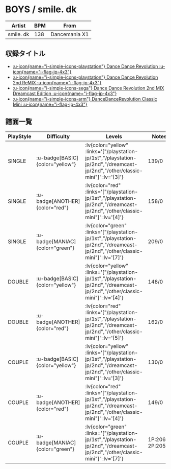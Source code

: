 # BOYS / smile. dk

|Artist|BPM|From|
|------|---|----|
|smile. dk|138|Dancemania X1|

## 収録タイトル

- [ :u-icon{name="i-simple-icons-playstation"} Dance Dance Revolution :u-icon{name="i-flag-jp-4x3"} ](/playstation-jp/1st)
- [ :u-icon{name="i-simple-icons-playstation"} Dance Dance Revolution 2nd ReMIX :u-icon{name="i-flag-jp-4x3"} ](/playstation-jp/2nd)
- [ :u-icon{name="i-simple-icons-sega"} Dance Dance Revolution 2nd MIX Dreamcast Edition :u-icon{name="i-flag-jp-4x3"} ](/dreamcast-jp/2nd)
- [ :u-icon{name="i-simple-icons-arm"} DanceDanceRevolution Classic Mini :u-icon{name="i-flag-jp-4x3"} ](/other/classic-mini)

## 譜面一覧

|PlayStyle|Difficulty|Levels|Notes|Movie|
|---------|----------|------|-----|-----|
|SINGLE| :u-badge[BASIC]{color="yellow"} | :lv{color="yellow" :links='["/playstation-jp/1st","/playstation-jp/2nd","/dreamcast-jp/2nd","/other/classic-mini"]' :lv='[3]'} |139/0||
|SINGLE| :u-badge[ANOTHER]{color="red"} | :lv{color="red" :links='["/playstation-jp/1st","/playstation-jp/2nd","/dreamcast-jp/2nd","/other/classic-mini"]' :lv='[4]'} |158/0||
|SINGLE| :u-badge[MANIAC]{color="green"} | :lv{color="green" :links='["/playstation-jp/1st","/playstation-jp/2nd","/dreamcast-jp/2nd","/other/classic-mini"]' :lv='[7]'} |209/0||
|DOUBLE| :u-badge[BASIC]{color="yellow"} | :lv{color="yellow" :links='["/playstation-jp/1st","/playstation-jp/2nd","/dreamcast-jp/2nd","/other/classic-mini"]' :lv='[4]'} |148/0||
|DOUBLE| :u-badge[ANOTHER]{color="red"} | :lv{color="red" :links='["/playstation-jp/1st","/playstation-jp/2nd","/dreamcast-jp/2nd","/other/classic-mini"]' :lv='[5]'} |162/0||
|COUPLE| :u-badge[BASIC]{color="yellow"} | :lv{color="yellow" :links='["/playstation-jp/1st","/playstation-jp/2nd","/dreamcast-jp/2nd","/other/classic-mini"]' :lv='[3]'} |130/0||
|COUPLE| :u-badge[ANOTHER]{color="red"} | :lv{color="red" :links='["/playstation-jp/1st","/playstation-jp/2nd","/dreamcast-jp/2nd","/other/classic-mini"]' :lv='[4]'} |149/0||
|COUPLE| :u-badge[MANIAC]{color="green"} | :lv{color="green" :links='["/playstation-jp/1st","/playstation-jp/2nd","/dreamcast-jp/2nd","/other/classic-mini"]' :lv='[7]'} |1P:206/0 2P:205/0||
